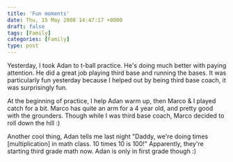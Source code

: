 ```yaml
---
title: 'Fun moments'
date: Thu, 15 May 2008 14:47:17 +0000
draft: false
tags: [Family]
categories: [Family]
type: post
---
```


Yesterday, I took Adan to t-ball practice. He's doing much better with paying attention. He did a great job playing third base and running the bases. It was particularly fun yesterday because I helped out by being third base coach, it was surprisingly fun.

At the beginning of practice, I help Adan warm up, then Marco & I played catch for a bit. Marco has quite an arm for a 4 year old, and pretty good with the grounders. Though while I was third base coach, Marco decided to roll down the hill :)

Another cool thing, Adan tells me last night "Daddy, we're doing times \[multiplication\] in math class. 10 times 10 is 100!" Apparently, they're starting third grade math now. Adan is only in first grade though :)